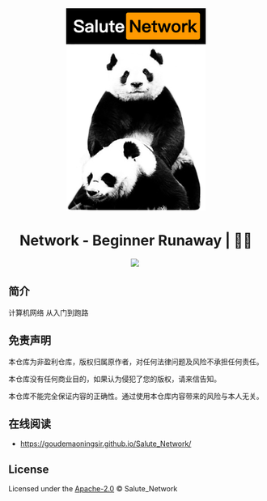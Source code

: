 <div align="center">
  <a href="https://github.com/sanmaomashi/Salute_Network">
    <img src="https://raw.githubusercontent.com/sanmaomashi/Salute_Network/main/img/1.jpg" height="400">
  </a>
  <h1>Network - Beginner Runaway | 🚴‍♂️</h1>
  <img src="https://img.shields.io/github/repo-size/sanmaomashi/Salute_Network.svg?label=Repo%20size&style=flat-square" height="20">
  <img src="https://img.shields.io/badge/License-Apache%202.0-purple" data-origin="https://img.shields.io/badge/License-Apache%202.0-blue" alt="">
</div>



## 简介

计算机网络 从入门到跑路



## 免责声明

本仓库为非盈利仓库，版权归属原作者，对任何法律问题及风险不承担任何责任。

本仓库没有任何商业目的，如果认为侵犯了您的版权，请来信告知。

本仓库不能完全保证内容的正确性。通过使用本仓库内容带来的风险与本人无关。



## 在线阅读

- https://goudemaoningsir.github.io/Salute_Network/



## License

Licensed under the [Apache-2.0](http://choosealicense.com/licenses/apache/) © Salute_Network

